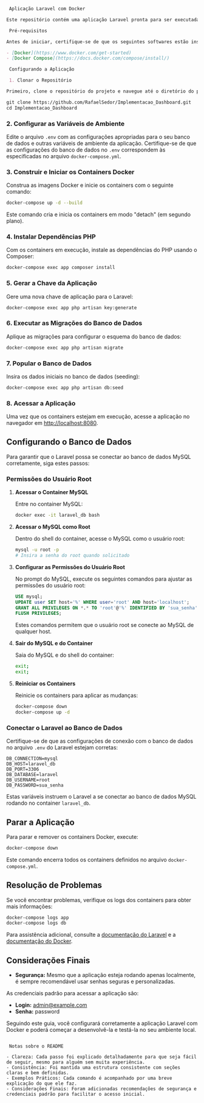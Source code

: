 ```markdown
 Aplicação Laravel com Docker

Este repositório contém uma aplicação Laravel pronta para ser executada usando Docker. Siga os passos a seguir para configurar e rodar a aplicação no seu ambiente local.

 Pré-requisitos

Antes de iniciar, certifique-se de que os seguintes softwares estão instalados na sua máquina:

- [Docker](https://www.docker.com/get-started)
- [Docker Compose](https://docs.docker.com/compose/install/)

 Configurando a Aplicação

 1. Clonar o Repositório

Primeiro, clone o repositório do projeto e navegue até o diretório do projeto:

git clone https://github.com/RafaelSedor/Implementacao_Dashboard.git
cd Implementacao_Dashboard
```

### 2. Configurar as Variáveis de Ambiente

Edite o arquivo `.env` com as configurações apropriadas para o seu banco de dados e outras variáveis de ambiente da aplicação. Certifique-se de que as configurações do banco de dados no `.env` correspondem às especificadas no arquivo `docker-compose.yml`.

### 3. Construir e Iniciar os Containers Docker

Construa as imagens Docker e inicie os containers com o seguinte comando:

```bash
docker-compose up -d --build
```

Este comando cria e inicia os containers em modo "detach" (em segundo plano).

### 4. Instalar Dependências PHP

Com os containers em execução, instale as dependências do PHP usando o Composer:

```bash
docker-compose exec app composer install
```

### 5. Gerar a Chave da Aplicação

Gere uma nova chave de aplicação para o Laravel:

```bash
docker-compose exec app php artisan key:generate
```

### 6. Executar as Migrações do Banco de Dados

Aplique as migrações para configurar o esquema do banco de dados:

```bash
docker-compose exec app php artisan migrate
```

### 7. Popular o Banco de Dados

Insira os dados iniciais no banco de dados (seeding):

```bash
docker-compose exec app php artisan db:seed
```

### 8. Acessar a Aplicação

Uma vez que os containers estejam em execução, acesse a aplicação no navegador em [http://localhost:8080](http://localhost:8080).

## Configurando o Banco de Dados

Para garantir que o Laravel possa se conectar ao banco de dados MySQL corretamente, siga estes passos:

### Permissões do Usuário Root

1. **Acessar o Container MySQL**

   Entre no container MySQL:

   ```bash
   docker exec -it laravel_db bash
   ```

2. **Acessar o MySQL como Root**

   Dentro do shell do container, acesse o MySQL como o usuário root:

   ```bash
   mysql -u root -p
   # Insira a senha do root quando solicitado
   ```

3. **Configurar as Permissões do Usuário Root**

   No prompt do MySQL, execute os seguintes comandos para ajustar as permissões do usuário root:

   ```sql
   USE mysql;
   UPDATE user SET host='%' WHERE user='root' AND host='localhost';
   GRANT ALL PRIVILEGES ON *.* TO 'root'@'%' IDENTIFIED BY 'sua_senha' WITH GRANT OPTION;
   FLUSH PRIVILEGES;
   ```

   Estes comandos permitem que o usuário root se conecte ao MySQL de qualquer host.

4. **Sair do MySQL e do Container**

   Saia do MySQL e do shell do container:

   ```bash
   exit;
   exit;
   ```

5. **Reiniciar os Containers**

   Reinicie os containers para aplicar as mudanças:

   ```bash
   docker-compose down
   docker-compose up -d
   ```

### Conectar o Laravel ao Banco de Dados

Certifique-se de que as configurações de conexão com o banco de dados no arquivo `.env` do Laravel estejam corretas:

```env
DB_CONNECTION=mysql
DB_HOST=laravel_db
DB_PORT=3306
DB_DATABASE=laravel
DB_USERNAME=root
DB_PASSWORD=sua_senha
```

Estas variáveis instruem o Laravel a se conectar ao banco de dados MySQL rodando no container `laravel_db`.

## Parar a Aplicação

Para parar e remover os containers Docker, execute:

```bash
docker-compose down
```

Este comando encerra todos os containers definidos no arquivo `docker-compose.yml`.

## Resolução de Problemas

Se você encontrar problemas, verifique os logs dos containers para obter mais informações:

```bash
docker-compose logs app
docker-compose logs db
```

Para assistência adicional, consulte a [documentação do Laravel](https://laravel.com/docs) e a [documentação do Docker](https://docs.docker.com/).

## Considerações Finais

- **Segurança:** Mesmo que a aplicação esteja rodando apenas localmente, é sempre recomendável usar senhas seguras e personalizadas.

As credenciais padrão para acessar a aplicação são:

- **Login:** admin@example.com
- **Senha:** password

Seguindo este guia, você configurará corretamente a aplicação Laravel com Docker e poderá começar a desenvolvê-la e testá-la no seu ambiente local.
```

 Notas sobre o README

- Clareza: Cada passo foi explicado detalhadamente para que seja fácil de seguir, mesmo para alguém sem muita experiência.
- Consistência: Foi mantida uma estrutura consistente com seções claras e bem definidas.
- Exemplos Práticos: Cada comando é acompanhado por uma breve explicação do que ele faz.
- Considerações Finais: Foram adicionadas recomendações de segurança e credenciais padrão para facilitar o acesso inicial.